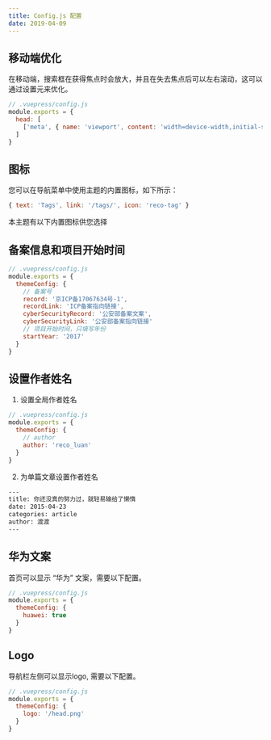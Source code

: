 ```yaml
---
title: Config.js 配置
date: 2019-04-09
---
```


## 移动端优化

在移动端，搜索框在获得焦点时会放大，并且在失去焦点后可以左右滚动，这可以通过设置元来优化。

```javascript
// .vuepress/config.js
module.exports = {
  head: [
    ['meta', { name: 'viewport', content: 'width=device-width,initial-scale=1,user-scalable=no' }]
  ]
}  
```

## 图标

您可以在导航菜单中使用主题的内置图标，如下所示：

```javascript
{ text: 'Tags', link: '/tags/', icon: 'reco-tag' }
```

本主题有以下内置图标供您选择

<icon-example></icon-example>

## 备案信息和项目开始时间

```javascript
// .vuepress/config.js
module.exports = {
  themeConfig: {
    // 备案号
    record: '京ICP备17067634号-1',
    recordLink: 'ICP备案指向链接',
    cyberSecurityRecord: '公安部备案文案',
    cyberSecurityLink: '公安部备案指向链接'
    // 项目开始时间，只填写年份
    startYear: '2017'
  }
}
```

## 设置作者姓名

1. 设置全局作者姓名

```javascript
// .vuepress/config.js
module.exports = {
  themeConfig: {
    // author
    author: 'reco_luan'
  }
}
```

2. 为单篇文章设置作者姓名

```bash
---
title: 你还没真的努力过，就轻易输给了懒惰
date: 2015-04-23
categories: article
author: 渡渡
---
```

## 华为文案

首页可以显示 “华为” 文案，需要以下配置。

```javascript
// .vuepress/config.js
module.exports = {
  themeConfig: {
    huawei: true
  }
}
```

## Logo

导航栏左侧可以显示logo, 需要以下配置。

```javascript
// .vuepress/config.js
module.exports = {
  themeConfig: {
    logo: '/head.png'
  }
}
```

